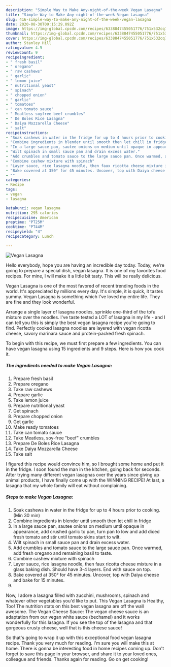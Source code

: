 ```yaml
---
description: "Simple Way to Make Any-night-of-the-week Vegan Lasagna"
title: "Simple Way to Make Any-night-of-the-week Vegan Lasagna"
slug: 416-simple-way-to-make-any-night-of-the-week-vegan-lasagna
date: 2020-08-30T09:15:29.092Z
image: https://img-global.cpcdn.com/recipes/6338847455051776/751x532cq70/vegan-lasagna-recipe-main-photo.jpg
thumbnail: https://img-global.cpcdn.com/recipes/6338847455051776/751x532cq70/vegan-lasagna-recipe-main-photo.jpg
cover: https://img-global.cpcdn.com/recipes/6338847455051776/751x532cq70/vegan-lasagna-recipe-main-photo.jpg
author: Stanley Hill
ratingvalue: 4.5
reviewcount: 9
recipeingredient:
- " fresh basil"
- " oregano"
- " raw cashews"
- " garlic"
- " lemon juice"
- " nutritional yeast"
- " spinach"
- " chopped onion"
- " garlic"
- " tomatoes"
- " can tomato sauce"
- " Meatless soyfree beef crumbles"
- " De Boles Rice Lasagna"
- " Daiya Mozzarella Cheese"
- " salt"
recipeinstructions:
- "Soak cashews in water in the fridge for up to 4 hours prior to cooking. (Min 30 min)"
- "Combine ingredients in blender until smooth then let chill in fridge"
- "In a large sauce pan, sautee onions on medium until opaque in appearance, add crushed garlic to pan, turn pan to low and add diced fresh tomato and stir until tomato skins start to wilt."
- "Wilt spinach in small sauce pan and drain excess water."
- "Add crumbles and tomato sauce to the large sauce pan. Once warmed, add fresh oregano and remaining basil to taste."
- "Combine cashew mixture with spinach"
- "Layer sauce, rice lasagna noodle, then faux ricotta cheese mixture in a glass baking dish. Should have 3-4 layers. End with sauce on top."
- "Bake covered at 350° for 45 minutes. Uncover, top with Daiya cheese and bake for 15 minutes."
- ""
categories:
- Recipe
tags:
- vegan
- lasagna

katakunci: vegan lasagna 
nutrition: 295 calories
recipecuisine: American
preptime: "PT25M"
cooktime: "PT44M"
recipeyield: "4"
recipecategory: Lunch

---
```



![Vegan Lasagna](https://img-global.cpcdn.com/recipes/6338847455051776/751x532cq70/vegan-lasagna-recipe-main-photo.jpg)

Hello everybody, hope you are having an incredible day today. Today, we're going to prepare a special dish, vegan lasagna. It is one of my favorites food recipes. For mine, I will make it a little bit tasty. This will be really delicious.

Vegan Lasagna is one of the most favored of recent trending foods in the world. It's appreciated by millions every day. It's simple, it is quick, it tastes yummy. Vegan Lasagna is something which I've loved my entire life. They are fine and they look wonderful.

Arrange a single layer of lasagna noodles, sprinkle one-third of the tofu mixture over the noodles. I&#39;ve taste tested a LOT of lasagna in my life - and I can tell you this is simply the best vegan lasagna recipe you&#39;re going to find. Perfectly cooked lasagna noodles are layered with vegan ricotta cheese, savory marinara sauce and protein-packed fresh spinach.


To begin with this recipe, we must first prepare a few ingredients. You can have vegan lasagna using 15 ingredients and 9 steps. Here is how you cook it.

<!--inarticleads1-->

##### The ingredients needed to make Vegan Lasagna:

1. Prepare  fresh basil
1. Prepare  oregano
1. Take  raw cashews
1. Prepare  garlic
1. Take  lemon juice
1. Prepare  nutritional yeast
1. Get  spinach
1. Prepare  chopped onion
1. Get  garlic
1. Make ready  tomatoes
1. Take  can tomato sauce
1. Take  Meatless, soy-free &#34;beef&#34; crumbles
1. Prepare  De Boles Rice Lasagna
1. Take  Daiya Mozzarella Cheese
1. Take  salt


I figured this recipe would convince him, so I brought some home and put it in the fridge. I soon found the man in the kitchen, going back for seconds. After trying many different vegan lasagnas over the years since giving up animal products, I have finally come up with the WINNING RECIPE! At last, a lasagna that my whole family will eat without complaining. 

<!--inarticleads2-->

##### Steps to make Vegan Lasagna:

1. Soak cashews in water in the fridge for up to 4 hours prior to cooking. (Min 30 min)
1. Combine ingredients in blender until smooth then let chill in fridge
1. In a large sauce pan, sautee onions on medium until opaque in appearance, add crushed garlic to pan, turn pan to low and add diced fresh tomato and stir until tomato skins start to wilt.
1. Wilt spinach in small sauce pan and drain excess water.
1. Add crumbles and tomato sauce to the large sauce pan. Once warmed, add fresh oregano and remaining basil to taste.
1. Combine cashew mixture with spinach
1. Layer sauce, rice lasagna noodle, then faux ricotta cheese mixture in a glass baking dish. Should have 3-4 layers. End with sauce on top.
1. Bake covered at 350° for 45 minutes. Uncover, top with Daiya cheese and bake for 15 minutes.
1. 


Now, I adore a lasagna filled with zucchini, mushrooms, spinach and whatever other vegetables you&#39;d like to put. This Vegan Lasagna is Healthy, Too! The nutrition stats on this best vegan lasagna are off the wall awesome. The Vegan Cheese Sauce: The vegan cheese sauce is an adaptation from our vegan white sauce (bechamel) and it works wonderfully for this lasagna. If you see the top of the lasagna and that gorgeous crusty cheese, well that is this cheese sauce! 

So that's going to wrap it up with this exceptional food vegan lasagna recipe. Thank you very much for reading. I'm sure you will make this at home. There is gonna be interesting food in home recipes coming up. Don't forget to save this page in your browser, and share it to your loved ones, colleague and friends. Thanks again for reading. Go on get cooking!
